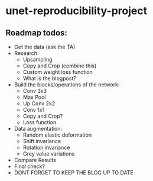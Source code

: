 # unet-reproducibility-project

## Roadmap todos:
- Get the data (ask the TA) 
- Research: 
  - Upsampling
  - Copy and Crop (combine this)
  - Custom weight loss function
  - What is the blogpost?
- Build the blocks/operations of the network:
  - Conv 3x3
  - Max Pool
  - Up Conv 2x2
  - Conv 1x1
  - Copy and Crop? 
  - Loss function
- Data augmentation:
  - Random elastic deformation
  - Shift invariance
  - Rotation invariance
  - Grey value variations
- Compare Results
- Final check?
- DONT FORGET TO KEEP THE BLOG UP TO DATE

